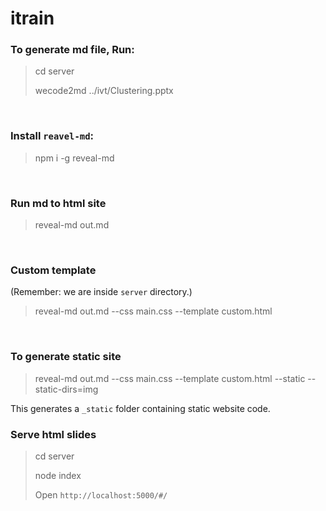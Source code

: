 # itrain


### To generate md file, Run:
> cd server
>
> wecode2md ../ivt/Clustering.pptx

<br>

### Install `reavel-md`:
> npm i -g reveal-md

<br>

### Run md to html site
>  reveal-md out.md

<br>

### Custom template
(Remember: we are inside `server` directory.)
> reveal-md out.md --css main.css --template custom.html

<br>

### To generate static site
> reveal-md out.md --css main.css --template custom.html --static --static-dirs=img

This generates a `_static` folder containing static website code.
<br>

### Serve html slides
> cd server
>
> node index
>
> Open `http://localhost:5000/#/`